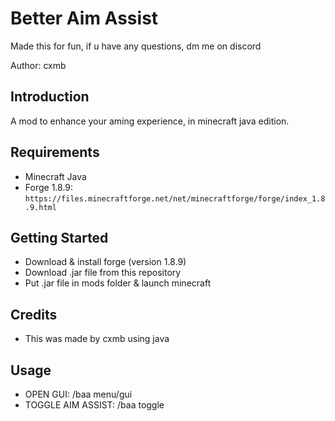 # Better Aim Assist
Made this for fun, if u have any questions, dm me on discord

Author: cxmb

## Introduction
A mod to enhance your aming experience, in minecraft java edition.


## Requirements
- Minecraft Java
- Forge 1.8.9:<br/>
    `https://files.minecraftforge.net/net/minecraftforge/forge/index_1.8.9.html`<br/>

## Getting Started
- Download & install forge (version 1.8.9)
- Download .jar file from this repository
- Put .jar file in mods folder & launch minecraft

## Credits
- This was made by cxmb using java

## Usage
- OPEN GUI: /baa menu/gui
- TOGGLE AIM ASSIST: /baa toggle
